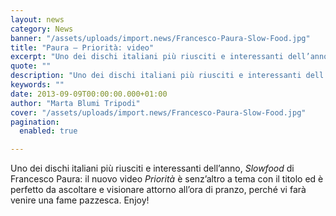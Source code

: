 ```yaml
---
layout: news
category: News
banner: "/assets/uploads/import.news/Francesco-Paura-Slow-Food.jpg"
title: "Paura – Priorità: video"
excerpt: "Uno dei dischi italiani più riusciti e interessanti dell’anno, Slowfood di Francesco Paura: il nuovo video Priorità è senz’altro a tema con il titolo ed è perfetto da ascoltare e visionare attorno all’ora di pranzo, perché vi farà venire una fame pazzesca. Enjoy!  "
quote: ""
description: "Uno dei dischi italiani più riusciti e interessanti dell’anno, Slowfood di Francesco Paura: il nuovo video Priorità è senz’altro a tema con il titolo ed è perfetto da ascoltare e visionare attorno all’ora di pranzo, perché vi farà venire una fame pazzesca. Enjoy!  "
keywords: ""
date: 2013-09-09T00:00:00.000+01:00
author: "Marta Blumi Tripodi"
cover: "/assets/uploads/import.news/Francesco-Paura-Slow-Food.jpg"
pagination:
  enabled: true

---
```


Uno dei dischi italiani più riusciti e interessanti dell’anno, _Slowfood_ di Francesco Paura: il nuovo video _Priorità_ è senz’altro a tema con il titolo ed è perfetto da ascoltare e visionare attorno all’ora di pranzo, perché vi farà venire una fame pazzesca. Enjoy!

  
